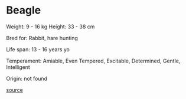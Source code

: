 # Beagle

Weight: 9 - 16 kg
Height: 33 - 38 cm

Bred for: Rabbit, hare hunting

Life span: 13 - 16 years yo

Temperament: Amiable, Even Tempered, Excitable, Determined, Gentle, Intelligent

Origin: not found

[source](https://api.thedogapi.com/v1/breeds/31)
